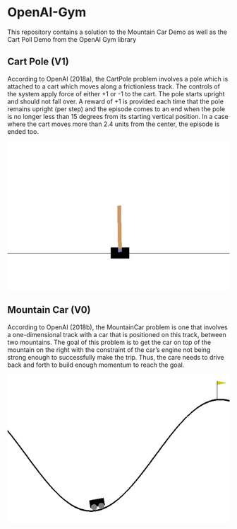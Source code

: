 # OpenAI-Gym
This repository contains a solution to the Mountain Car Demo as well as the Cart Poll Demo from the OpenAI Gym library

## Cart Pole (V1) ##
According to OpenAI (2018a), the CartPole problem involves a pole which is attached to a cart which moves along a frictionless track. The controls of the system apply force of either +1 or -1 to the cart. The pole starts upright and should not fall over. A reward of +1 is provided each time that the pole remains upright (per step) and the episode comes to an end when the pole is no longer less than 15 degrees from its starting vertical position. In a case where the cart moves more than 2.4 units from the center, the episode is ended too.

![](cartpole.gif)

## Mountain Car (V0) ##
According to OpenAI (2018b), the MountainCar problem is one that involves a one-dimensional track with a car that is positioned on this track, between two mountains. The goal of this problem is to get the car on top of the mountain on the right with the constraint of the car’s engine not being strong enough to successfully make the trip. Thus, the care needs to drive back and forth to build enough momentum to reach the goal.

![](mountaincar.gif)
